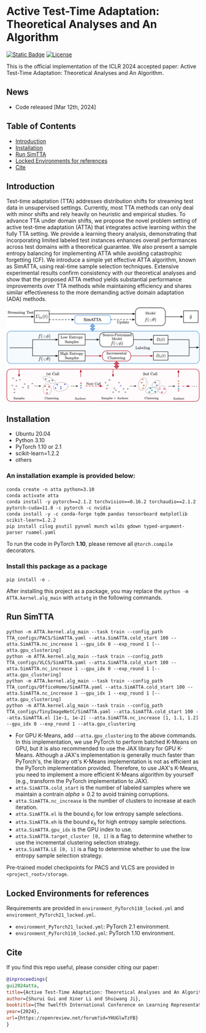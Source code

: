# Active Test-Time Adaptation: Theoretical Analyses and An Algorithm

[![Static Badge](https://img.shields.io/badge/ICLR-2024-orange)](https://openreview.net/forum?id=YHUGlwTzFB)
[![License][license-image]][license-url]

[license-url]: https://github.com/divelab/ATTA/blob/main/LICENSE
[license-image]:https://img.shields.io/badge/license-GPL3.0-green.svg


This is the official implementation of the ICLR 2024 accepted paper: Active Test-Time Adaptation: Theoretical Analyses and An Algorithm.

## News
- Code released [Mar 12th, 2024]

## Table of Contents
- [Introduction](#introduction)
- [Installation](#installation)
- [Run SimTTA](#run-simtta)
- [Locked Environments for references](#locked-environments-for-references)
- [Cite](#cite)

## Introduction

Test-time adaptation (TTA) addresses distribution shifts for streaming test data in unsupervised settings. Currently, most TTA methods can only deal with minor shifts and rely heavily on heuristic and empirical studies. 
To advance TTA under domain shifts, we propose the novel problem setting of active test-time adaptation (ATTA) that integrates active learning within the fully TTA setting.
We provide a learning theory analysis, demonstrating that incorporating limited labeled test instances enhances overall performances across test domains with a theoretical guarantee. We also present a sample entropy balancing for implementing ATTA while avoiding catastrophic forgetting (CF). 
We introduce a simple yet effective ATTA algorithm, known as SimATTA, using real-time sample selection techniques. 
Extensive experimental results confirm consistency with our theoretical analyses and show that the proposed ATTA method yields substantial performance improvements over TTA methods while maintaining efficiency and shares similar effectiveness to the more demanding active domain adaptation (ADA) methods.

![Framework](/docs/imgs/ATTA_framework.png)

## Installation

- Ubuntu 20.04
- Python 3.10
- PyTorch 1.10 or 2.1
- scikit-learn=1.2.2
- others

### An installation example is provided below:

```shell
conda create -n atta python=3.10
conda activate atta
conda install -y pytorch==2.1.2 torchvision==0.16.2 torchaudio==2.1.2 pytorch-cuda=11.8 -c pytorch -c nvidia
conda install -y -c conda-forge tqdm pandas tensorboard matplotlib scikit-learn=1.2.2
pip install cilog psutil pynvml munch wilds gdown typed-argument-parser ruamel.yaml
```
To run the code in PyTorch **1.10**,
please remove all `@torch.compile` decorators.

### Install this package as a package

```shell
pip install -e .
```
After installing this project as a package, you may replace the `python -m ATTA.kernel.alg_main` with `attatg` in the following commands.

## Run SimTTA

```shell
python -m ATTA.kernel.alg_main --task train --config_path TTA_configs/PACS/SimATTA.yaml --atta.SimATTA.cold_start 100 --atta.SimATTA.nc_increase 1 --gpu_idx 0 --exp_round 1 [--atta.gpu_clustering]
python -m ATTA.kernel.alg_main --task train --config_path TTA_configs/VLCS/SimATTA.yaml --atta.SimATTA.cold_start 100 --atta.SimATTA.nc_increase 1 --gpu_idx 0 --exp_round 1 [--atta.gpu_clustering]
python -m ATTA.kernel.alg_main --task train --config_path TTA_configs/OfficeHome/SimATTA.yaml --atta.SimATTA.cold_start 100 --atta.SimATTA.nc_increase 1 --gpu_idx 1 --exp_round 1 [--atta.gpu_clustering]
python -m ATTA.kernel.alg_main --task train --config_path TTA_configs/TinyImageNetC/SimATTA.yaml --atta.SimATTA.cold_start 100 --atta.SimATTA.el [1e-1, 1e-2] --atta.SimATTA.nc_increase [1, 1.1, 1.2] --gpu_idx 0 --exp_round 1 --atta.gpu_clustering
```

- For GPU K-Means, add `--atta.gpu_clustering` to the above commands. In this implementation, we use PyTorch to perform batched K-Means on GPU, but it is also recommended to use the JAX library for GPU K-Means. Although a JAX's implementation is generally much faster than PyTorch's, the library ott's K-Means implementation is not as efficient as the PyTorch implementation provided. Therefore, to use JAX's K-Means, you need to implement a more efficient K-Means algorithm by yourself (e.g., transform the PyTorch implementation to JAX).
- `atta.SimATTA.cold_start` is the number of labeled samples where we maintain a contrain $alpha\ge 0.2$ to avoid training corruptions.
- `atta.SimATTA.nc_increase` is the number of clusters to increase at each iteration.
- `atta.SimATTA.el` is the bound $\epsilon_l$ for low entropy sample selections.
- `atta.SimATTA.eh` is the bound $\epsilon_h$ for high entropy sample selections.
- `atta.SimATTA.gpu_idx` is the GPU index to use.
- `atta.SimATTA.target_cluster [0, 1]` is a flag to determine whether to use the incremental clustering selection strategy.
- `atta.SimATTA.LE [0, 1]` is a flag to determine whether to use the low entropy sample selection strategy.

Pre-trained model checkpoints for PACS and VLCS are provided in `<project_root>/storage`.

## Locked Environments for references
Requirements are provided in `environment_PyTorch110_locked.yml` and `environment_PyTorch21_locked.yml`.

- `environment_PyTorch21_locked.yml`: PyTorch 2.1 environment.
- `environment_PyTorch110_locked.yml`: PyTorch 1.10 environment. 

## Cite
If you find this repo useful, please consider citing our paper:
```bibtex
@inproceedings{
gui2024atta,
title={Active Test-Time Adaptation: Theoretical Analyses and An Algorithm},
author={Shurui Gui and Xiner Li and Shuiwang Ji},
booktitle={The Twelfth International Conference on Learning Representations},
year={2024},
url={https://openreview.net/forum?id=YHUGlwTzFB}
}
```
